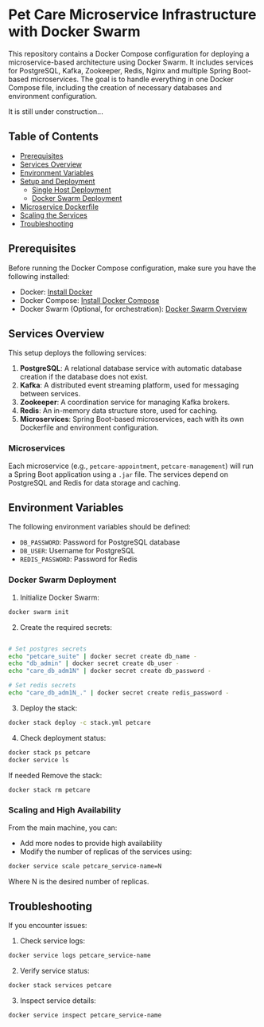 # Pet Care Microservice Infrastructure with Docker Swarm

This repository contains a Docker Compose configuration for deploying a microservice-based architecture using Docker Swarm. It includes services for PostgreSQL, Kafka, Zookeeper, Redis, Nginx and multiple Spring Boot-based microservices. The goal is to handle everything in one Docker Compose file, including the creation of necessary databases and environment configuration.

It is still under construction...

## Table of Contents

- [Prerequisites](#prerequisites)
- [Services Overview](#services-overview)
- [Environment Variables](#environment-variables)
- [Setup and Deployment](#setup-and-deployment)
    - [Single Host Deployment](#single-host-deployment)
    - [Docker Swarm Deployment](#docker-swarm-deployment)
- [Microservice Dockerfile](#microservice-dockerfile)
- [Scaling the Services](#scaling-the-services)
- [Troubleshooting](#troubleshooting)

## Prerequisites

Before running the Docker Compose configuration, make sure you have the following installed:

- Docker: [Install Docker](https://docs.docker.com/get-docker/)
- Docker Compose: [Install Docker Compose](https://docs.docker.com/compose/install/)
- Docker Swarm (Optional, for orchestration): [Docker Swarm Overview](https://docs.docker.com/engine/swarm/)

## Services Overview

This setup deploys the following services:

1. **PostgreSQL**: A relational database service with automatic database creation if the database does not exist.
2. **Kafka**: A distributed event streaming platform, used for messaging between services.
3. **Zookeeper**: A coordination service for managing Kafka brokers.
4. **Redis**: An in-memory data structure store, used for caching.
5. **Microservices**: Spring Boot-based microservices, each with its own Dockerfile and environment configuration.

### Microservices

Each microservice (e.g., `petcare-appointment`, `petcare-management`) will run a Spring Boot application using a `.jar` file. The services depend on PostgreSQL and Redis for data storage and caching.

## Environment Variables

The following environment variables should be defined:

- `DB_PASSWORD`: Password for PostgreSQL database
- `DB_USER`: Username for PostgreSQL
- `REDIS_PASSWORD`: Password for Redis

### Docker Swarm Deployment

1. Initialize Docker Swarm:
```bash
docker swarm init
```

2. Create the required secrets:
```bash

# Set postgres secrets
echo "petcare_suite" | docker secret create db_name -
echo "db_admin" | docker secret create db_user -
echo "care_db_adm1N" | docker secret create db_password -

# Set redis secrets
echo "care_db_adm1N_." | docker secret create redis_password -
```

3. Deploy the stack:
```bash
docker stack deploy -c stack.yml petcare
```

4. Check deployment status:
```bash
docker stack ps petcare
docker service ls
```

If needed Remove the stack:
```bash
docker stack rm petcare
```

### Scaling and High Availability

From the main machine, you can:
- Add more nodes to provide high availability
- Modify the number of replicas of the services using:
```bash
docker service scale petcare_service-name=N
```
Where N is the desired number of replicas.

## Troubleshooting

If you encounter issues:

1. Check service logs:
```bash
docker service logs petcare_service-name
```

2. Verify service status:
```bash
docker stack services petcare
```

3. Inspect service details:
```bash
docker service inspect petcare_service-name
```

